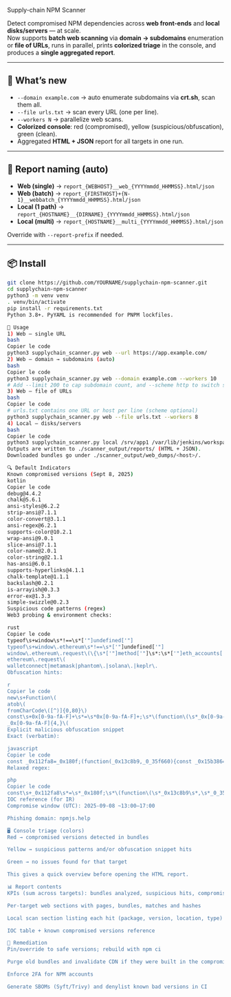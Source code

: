 Supply-chain NPM Scanner

Detect compromised NPM dependencies across **web front-ends** and **local disks/servers** — at scale.  
Now supports **batch web scanning** via **domain → subdomains** enumeration or **file of URLs**, runs in parallel, prints **colorized triage** in the console, and produces a **single aggregated report**.

---

## 🔁 What’s new

- `--domain example.com` → auto enumerate subdomains via **crt.sh**, scan them all.
- `--file urls.txt` → scan every URL (one per line).
- `--workers N` → parallelize web scans.
- **Colorized console**: red (compromised), yellow (suspicious/obfuscation), green (clean).
- Aggregated **HTML + JSON** report for all targets in one run.

---

## 📛 Report naming (auto)

- **Web (single)** → `report_{WEBHOST}__web_{YYYYmmdd_HHMMSS}.html/json`  
- **Web (batch)** → `report_{FIRSTHOST}+{N-1}__webbatch_{YYYYmmdd_HHMMSS}.html/json`  
- **Local (1 path)** → `report_{HOSTNAME}__{DIRNAME}_{YYYYmmdd_HHMMSS}.html/json`  
- **Local (multi)** → `report_{HOSTNAME}__multi_{YYYYmmdd_HHMMSS}.html/json`  

Override with `--report-prefix` if needed.

---

## 📦 Install

```bash
git clone https://github.com/YOURNAME/supplychain-npm-scanner.git
cd supplychain-npm-scanner
python3 -m venv venv
. venv/bin/activate
pip install -r requirements.txt
Python 3.8+. PyYAML is recommended for PNPM lockfiles.

🚀 Usage
1) Web — single URL
bash
Copier le code
python3 supplychain_scanner.py web --url https://app.example.com/
2) Web — domain → subdomains (auto)
bash
Copier le code
python3 supplychain_scanner.py web --domain example.com --workers 10
# Add --limit 200 to cap subdomain count, and --scheme http to switch scheme if needed
3) Web — file of URLs
bash
Copier le code
# urls.txt contains one URL or host per line (scheme optional)
python3 supplychain_scanner.py web --file urls.txt --workers 8
4) Local — disks/servers
bash
Copier le code
python3 supplychain_scanner.py local /srv/app1 /var/lib/jenkins/workspace
Outputs are written to ./scanner_output/reports/ (HTML + JSON).
Downloaded bundles go under ./scanner_output/web_dumps/<host>/.

🔍 Default Indicators
Known compromised versions (Sept 8, 2025)
kotlin
Copier le code
debug@4.4.2
chalk@5.6.1
ansi-styles@6.2.2
strip-ansi@7.1.1
color-convert@3.1.1
ansi-regex@6.2.1
supports-color@10.2.1
wrap-ansi@9.0.1
slice-ansi@7.1.1
color-name@2.0.1
color-string@2.1.1
has-ansi@6.0.1
supports-hyperlinks@4.1.1
chalk-template@1.1.1
backslash@0.2.1
is-arrayish@0.3.3
error-ex@1.3.3
simple-swizzle@0.2.3
Suspicious code patterns (regex)
Web3 probing & environment checks:

rust
Copier le code
typeof\s+window\s*!==\s*['"]undefined['"]
typeof\s+window\.ethereum\s*!==\s*['"]undefined['"]
window\.ethereum\.request\(\{\s*['"]method['"]\s*:\s*['"]eth_accounts['"]\s*\}\)
ethereum\.request\(
walletconnect|metamask|phantom\.|solana\.|keplr\.
Obfuscation hints:

r
Copier le code
new\s+Function\(
atob\(
fromCharCode\([^)]{0,80}\)
const\s+0x[0-9a-fA-F]+\s*=\s*0x[0-9a-fA-F]+;\s*\(function\(\s*_0x[0-9a-fA-F]+,\s*_0x[0-9a-fA-F]+\)\{
_0x[0-9a-fA-F]{4,}\(
Explicit malicious obfuscation snippet
Exact (verbatim):

javascript
Copier le code
const _0x112fa8=_0x180f;(function(_0x13c8b9,_0_35f660){const _0x15b386=_0x180f,
Relaxed regex:

php
Copier le code
const\s+_0x112fa8\s*=\s*_0x180f;\s*\(function\(\s*_0x13c8b9\s*,\s*_0_35f660\s*\)\s*\{\s*const\s+_0x15b386\s*=\s*_0x180f\s*,
IOC reference (for IR)
Compromise window (UTC): 2025-09-08 ~13:00–17:00

Phishing domain: npmjs.help

🖥️ Console triage (colors)
Red → compromised versions detected in bundles

Yellow → suspicious patterns and/or obfuscation snippet hits

Green → no issues found for that target

This gives a quick overview before opening the HTML report.

📊 Report contents
KPIs (sum across targets): bundles analyzed, suspicious hits, compromised hits, obfuscation hits (exact/relaxed), local hits

Per-target web sections with pages, bundles, matches and hashes

Local scan section listing each hit (package, version, location, type)

IOC table + known compromised versions reference

🧯 Remediation
Pin/override to safe versions; rebuild with npm ci

Purge old bundles and invalidate CDN if they were built in the compromise window

Enforce 2FA for NPM accounts

Generate SBOMs (Syft/Trivy) and denylist known bad versions in CI

